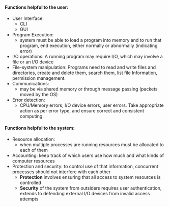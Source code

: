 #### Functions helpful to the user:
- User Interface:
	- CLI
	- GUI
- Program Execution:
	- system must be able to load a program into memory and to run that program, end execution, either normally or abnormally (indicating error)
- I/O operations: A running program may require I/O, which may involve a file or an I/O device
- File-system manipulation: Programs need to read and write files and directories, create and delete them, search them, list file Information, permission management.
- Communications:
	- may be via shared memory or through message passing (packets moved by the OS)
- Error detection:
	- CPU/Memory errors, I/O device errors, user errors. Take appropriate action as per error type, and ensure correct and consistent computing.

#### Functions helpful to the system:
- Resource allocation:
	- when multiple processes are running resources must be allocated to each of them
- Accounting: keep track of which users use how much and what kinds of computer resources 
- Protection and security: to control use of that information, concurrent processes should not interfere with each other
	- **Protection** involves ensuring that all access to system resources is controlled
	- **Security** of the system from outsiders requires user authentication, extends to defending external I/O devices from invalid access attempts